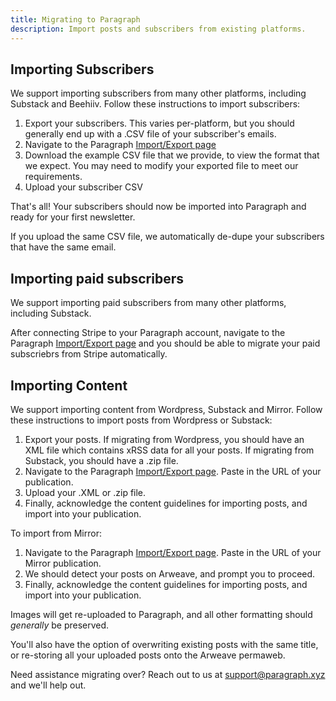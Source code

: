 ```yaml
---
title: Migrating to Paragraph
description: Import posts and subscribers from existing platforms.
---
```


## Importing Subscribers

We support importing subscribers from many other platforms, including Substack and Beehiiv. Follow these instructions to import subscribers:

1. Export your subscribers. This varies per-platform, but you should generally end up with a .CSV file of your subscriber's emails.
2. Navigate to the Paragraph [Import/Export page](https://paragraph.xyz/settings/publication/import-export)
3. Download the example CSV file that we provide, to view the format that we expect. You may need to modify your exported file to meet our requirements.
4. Upload your subscriber CSV

That's all! Your subscribers should now be imported into Paragraph and ready for your first newsletter.

If you upload the same CSV file, we automatically de-dupe your subscribers that have the same email.

## Importing paid subscribers

We support importing paid subscribers from many other platforms, including Substack.

After connecting Stripe to your Paragraph account, navigate to the Paragraph [Import/Export page](https://paragraph.xyz/settings/publication/import-export) and you should be able to migrate your paid subscriebrs from Stripe automatically.

## Importing Content

We support importing content from Wordpress, Substack and Mirror. Follow these instructions to import posts from Wordpress or Substack:

1. Export your posts.  If migrating from Wordpress, you should have an XML file which contains xRSS data for all your posts. If migrating from Substack, you should have a .zip file.
2. Navigate to the Paragraph [Import/Export page](https://paragraph.xyz/settings/publication/import-export). Paste in the URL of your publication.
3. Upload your .XML or .zip file.
4. Finally, acknowledge the content guidelines for importing posts, and import into your publication.

To import from Mirror:

1. Navigate to the Paragraph [Import/Export page](https://paragraph.xyz/settings/publication/import-export). Paste in the URL of your Mirror publication.
2. We should detect your posts on Arweave, and prompt you to proceed.
3. Finally, acknowledge the content guidelines for importing posts, and import into your publication.

Images will get re-uploaded to Paragraph, and all other formatting should _generally_ be preserved.

You'll also have the option of overwriting existing posts with the same title, or re-storing all your uploaded posts onto the Arweave permaweb.

Need assistance migrating over? Reach out to us at support@paragraph.xyz and we'll help out.
